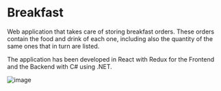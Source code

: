 # Breakfast

Web application that takes care of storing breakfast orders. These orders contain the food and drink of each one, including also the quantity of the same ones that in turn are listed.

The application has been developed in React with Redux for the Frontend and the Backend with C# using .NET.

![image](https://user-images.githubusercontent.com/23367091/224285650-cbe1faed-37ef-4492-8e02-ac64a1b1ded3.png)
